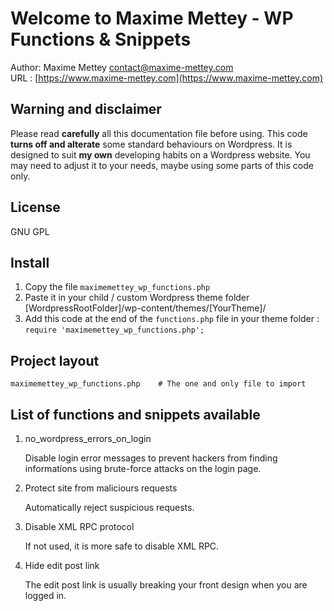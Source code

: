 # Welcome to Maxime Mettey - WP Functions & Snippets

Author: Maxime Mettey <contact@maxime-mettey.com>   
URL : [https://www.maxime-mettey.com](https://www.maxime-mettey.com)

## Warning and disclaimer

Please read **carefully** all this documentation file before using.
This code **turns off and alterate** some standard behaviours on Wordpress.
It is designed to suit **my own** developing habits on a Wordpress website.
You may need to adjust it to your needs, maybe using some parts of this code only.

## License

GNU GPL

## Install

1. Copy the file `maximemettey_wp_functions.php`
2. Paste it in your child / custom Wordpress theme folder [WordpressRootFolder]/wp-content/themes/[YourTheme]/
3. Add this code at the end of the `functions.php` file in your theme folder :   
`require 'maximemettey_wp_functions.php';`

## Project layout

    maximemettey_wp_functions.php    # The one and only file to import

## List of functions and snippets available

1. no_wordpress_errors_on_login

    Disable login error messages to prevent hackers from finding informations using brute-force attacks on the login page.

2. Protect site from maliciours requests

    Automatically reject suspicious requests.
    
3. Disable XML RPC protocol

    If not used, it is more safe to disable XML RPC.

4. Hide edit post link

    The edit post link is usually breaking your front design when you are logged in.